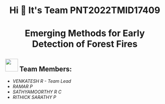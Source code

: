 <h1 align="center">Hi 👋  It's Team  PNT2022TMID17409</h1>


<h1 align="center">Emerging Methods for Early Detection of Forest Fires</h1>

<h2><img src="https://raw.githubusercontent.com/Tarikul-Islam-Anik/Animated-Fluent-Emojis/master/Emojis/People%20with%20professions/Man%20Technologist%20Light%20Skin%20Tone.png" width="40px"> Team Members: </h2> 
<ul><i>
  <li> VENKATESH R - Team Lead </li>
  <li> RAMAR P </li>
  <li> SATHYAMOORTHY R C </li>
  <li> RITHICK SARATHY P </li>
</u1>
